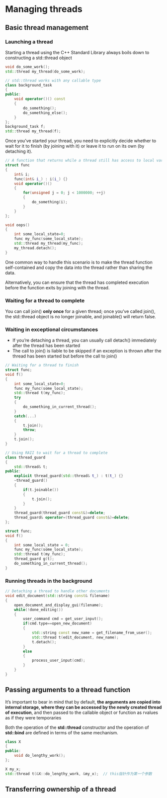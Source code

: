 # Managing threads

## Basic thread management

### Launching a thread

Starting a thread using the C++ Standard Library always boils down to constructing a std::thread object

```c++
void do_some_work();
std::thread my_thread(do_some_work);

// std::thread works with any callable type
class background_task
{
public:
    void operator()() const
    {
        do_something();
        do_something_else();
    }
};
background_task f;
std::thread my_thread(f);
```

Once you’ve started your thread, you need to explicitly decide whether to wait for it to finish (by joining with it) or leave it to run on its own (by detaching it).

```c++
// A function that returns while a thread still has access to local variables
struct func
{
    int& i;
    func(int& i_) : i(i_) {}
    void operator()()
    {
        for(unsigned j = 0; j < 1000000; ++j)
        {
            do_something(i);
        }
    }
};

void oops()
{
    int some_local_state=0;
    func my_func(some_local_state);
    std::thread my_thread(my_func);
    my_thread.detach();
}
```

One common way to handle this scenario is to make the thread function self-contained and copy the data into the thread rather than sharing the data.

Alternatively, you can ensure that the thread has completed execution before the function exits by joining with the thread.

### Waiting for a thread to complete

You can call join() **only once** for a given thread; once you’ve called join(), the std::thread object is no longer joinable, and joinable() will return false.

### Waiting in exceptional circumstances

* If you’re detaching a thread, you can usually call detach() immediately after the thread has been started
* The call to join() is liable to be skipped if an exception is thrown after the thread has been started but before the call to join()

```c++
// Waiting for a thread to finish
struct func;
void f()
{
    int some_local_state=0;
    func my_func(some_local_state);
    std::thread t(my_func);
    try
    {
        do_something_in_current_thread();
    }
    catch(...)
    {
        t.join();
        throw;
    }
    t.join();
}

// Using RAII to wait for a thread to complete
class thread_guard
{
    std::thread& t;
public:
    explicit thread_guard(std::thread& t_) : t(t_) {}
    ~thread_guard()
    {
        if(t.joinable())
        {
            t.join();
        }
    }
    thread_guard(thread_guard const&)=delete;
    thread_guard& operator=(thread_guard const&)=delete;
};

struct func;
void f()
{
    int some_local_state = 0;
    func my_func(some_local_state);
    std::thread t(my_func);
    thread_guard g(t);
    do_something_in_current_thread();
}
```

### Running threads in the background

```c++
// Detaching a thread to handle other documents
void edit_document(std::string const& filename)
{
    open_document_and_display_gui(filename);
    while(!done_editing())
    {
        user_command cmd = get_user_input();
        if(cmd.type==open_new_document)
        {
            std::string const new_name = get_filename_from_user();
            std::thread t(edit_document, new_name);
            t.detach();
        }
        else
        {
            process_user_input(cmd);
        }
    }
}
```

## Passing arguments to a thread function

It’s important to bear in mind that by default, **the arguments are copied into internal storage, where they can be accessed by the newly created thread of execution**, and then passed to the callable object or function as rvalues as if they were temporaries

Both the operation of the **std::thread** constructor and the operation of **std::bind** are defined in terms of the same mechanism.

```c++
class X
{
public:
    void do_lengthy_work();
};

X my_x;
std::thread t(&X::do_lengthy_work, &my_x);  // this指针作为第一个参数
```

## Transferring ownership of a thread

